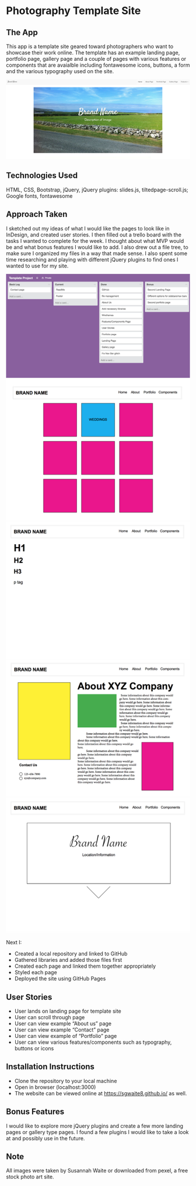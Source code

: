 # Photography Template Site

## The App
This app is a template site geared toward photographers who want to showcase their work online. The template has an example landing page, portfolio page, gallery page and a couple of pages with various features or components that are avaialble including fontawesome icons, buttons, a form and the various typography used on the site.

![ Landing Page](images/landing_page2.png)


## Technologies Used
HTML, CSS, Bootstrap, jQuery, jQuery plugins: slides.js, tiltedpage-scroll.js; Google fonts, fontawesome

## Approach Taken
I sketched out my ideas of what I would like the pages to look like in InDesign, and created user stories. I then filled out a trello board with the tasks I wanted to complete for the week. I thought about what MVP would be and what bonus features I would like to add. I also drew out a file tree, to make sure I organized my files in a way that made sense. I also spent some time researching and playing with different jQuery plugins to find ones I wanted to use for my site.

![ERD](images/trello.png)
![Wireframes](images/wireframe1.png)
![Wireframes](images/wireframe2.png)
![Wireframes](images/wireframe3.png)
![Wireframes](images/wireframe4.png)

Next I: 
* Created a local repository and linked to GitHub 
* Gathered libraries and added those files first
* Created each page and linked them together appropriately
* Styled each page
* Deployed the site using GitHub Pages


## User Stories
* User lands on landing page for template site
* User can scroll through page
* User can view example “About us” page
* User can view example “Contact” page
* User can view example of “Portfolio” page
* User can view various features/components such as typography, buttons or icons


## Installation Instructions
* Clone the repository to your local machine
* Open in browser (localhost:3000)
* The website can be viewed online at https://sgwaite8.github.io/ as well.


## Bonus Features
I would like to explore more jQuery plugins and create a few more landing pages or gallery type pages. I found a few plugins I would like to take a look at and possibly use in the future.

## Note
All images were taken by Susannah Waite or downloaded from pexel, a free stock photo art site.

